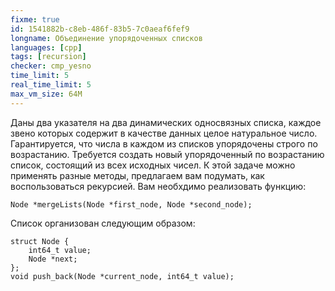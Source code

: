 ```yaml
---
fixme: true
id: 1541882b-c8eb-486f-83b5-7c0aeaf6fef9
longname: Объединение упорядоченных списков
languages: [cpp]
tags: [recursion]
checker: cmp_yesno
time_limit: 5
real_time_limit: 5
max_vm_size: 64M
---
```

Даны два указателя на два динамических односвязных списка, каждое звено которых содержит в качестве данных целое натуральное число. Гарантируется, что числа в каждом из списков упорядочены строго по возрастанию. Требуется создать новый упорядоченный по возрастанию список, состоящий из всех исходных чисел. К этой задаче можно применять разные методы, предлагаем вам подумать, как воспользоваться рекурсией.
Вам необхдимо реализовать функцию:
```
Node *mergeLists(Node *first_node, Node *second_node);
```
Список организован следующим образом:
```
struct Node {
    int64_t value;
    Node *next;
};
void push_back(Node *current_node, int64_t value);
```
